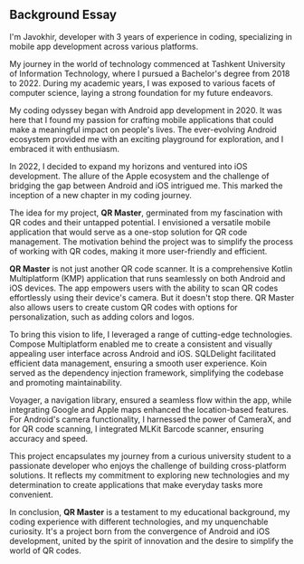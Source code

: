 ## Background Essay

I'm Javokhir, developer with 3 years of experience in coding, specializing in mobile app development
across various platforms.

My journey in the world of technology commenced at Tashkent University of Information Technology,
where I pursued a Bachelor's degree from 2018 to 2022. During my academic years, I was exposed to
various facets of computer science, laying a strong foundation for my future endeavors.

My coding odyssey began with Android app development in 2020. It was here that I found my passion
for crafting mobile applications that could make a meaningful impact on people's lives. The
ever-evolving Android ecosystem provided me with an exciting playground for exploration, and I
embraced it with enthusiasm.

In 2022, I decided to expand my horizons and ventured into iOS development. The allure of the Apple
ecosystem and the challenge of bridging the gap between Android and iOS intrigued me. This marked
the inception of a new chapter in my coding journey.

The idea for my project, **QR Master**, germinated from my fascination with QR codes and their
untapped potential. I envisioned a versatile mobile application that would serve as a one-stop
solution for QR code management. The motivation behind the project was to simplify the process of
working with QR codes, making it more user-friendly and efficient.

**QR Master** is not just another QR code scanner. It is a comprehensive Kotlin Multiplatform (KMP)
application that runs seamlessly on both Android and iOS devices. The app empowers users with the
ability to scan QR codes effortlessly using their device's camera. But it doesn't stop there. QR
Master also allows users to create custom QR codes with options for personalization, such as adding
colors and logos.

To bring this vision to life, I leveraged a range of cutting-edge technologies. Compose
Multiplatform enabled me to create a consistent and visually appealing user interface across Android
and iOS. SQLDelight facilitated efficient data management, ensuring a smooth user experience. Koin
served as the dependency injection framework, simplifying the codebase and promoting
maintainability.

Voyager, a navigation library, ensured a seamless flow within the app, while integrating Google and
Apple maps enhanced the location-based features. For Android's camera functionality, I harnessed the
power of CameraX, and for QR code scanning, I integrated MLKit Barcode scanner, ensuring accuracy
and speed.

This project encapsulates my journey from a curious university student to a passionate developer who
enjoys the challenge of building cross-platform solutions. It reflects my commitment to exploring
new technologies and my determination to create applications that make everyday tasks more
convenient.

In conclusion, **QR Master** is a testament to my educational background, my coding experience with
different technologies, and my unquenchable curiosity. It's a project born from the convergence of
Android and iOS development, united by the spirit of innovation and the desire to simplify the world
of QR codes.